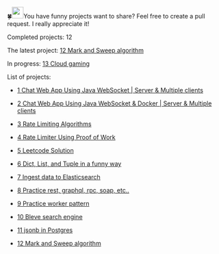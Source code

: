 🍀<img src="https://user-images.githubusercontent.com/5679180/79618120-0daffb80-80be-11ea-819e-d2b0fa904d07.gif" width="27px">You have funny projects want to share? Feel free to create a pull request. I really appreciate it!

Completed projects: 12

The latest project: [12 Mark and Sweep algorithm](https://github.com/vkhanhqui/funny-things/tree/main/012-mark-and-sweep)

In progress: [13 Cloud gaming](https://github.com/vkhanhqui/funny-things/tree/main/013-cloud-gaming)

List of projects:
- [1 Chat Web App Using Java WebSocket | Server & Multiple clients](https://github.com/vkhanhqui/funny-things/tree/main/001-chat-web-app)

- [2 Chat Web App Using Java WebSocket & Docker | Server & Multiple clients](https://github.com/vkhanhqui/funny-things/tree/main/002-chat-web-app-docker) 

- [3 Rate Limiting Algorithms](https://github.com/vkhanhqui/funny-things/tree/main/003-rate-limiter)

- [4 Rate Limiter Using Proof of Work](https://github.com/vkhanhqui/funny-things/tree/main/004-rate-limiter-proof-of-work)

- [5 Leetcode Solution](https://github.com/vkhanhqui/funny-things/tree/main/005-leetcode)

- [6 Dict, List, and Tuple in a funny way](https://github.com/vkhanhqui/funny-things/tree/main/006-python-stuffs)

- [7 Ingest data to Elasticsearch](https://github.com/vkhanhqui/funny-things/tree/main/007-ingest-data-elasticsearch)

- [8 Practice rest, graphql, rpc, soap, etc..](https://github.com/vkhanhqui/funny-things/tree/main/008-api-shapes)

- [9 Practice worker pattern](https://github.com/vkhanhqui/funny-things/tree/main/009-worker-pattern)

- [10 Bleve search engine](https://github.com/vkhanhqui/funny-things/tree/main/010-bleve-search)

- [11 jsonb in Postgres](https://github.com/vkhanhqui/funny-things/tree/main/011-jsonb-postgresql)

- [12 Mark and Sweep algorithm](https://github.com/vkhanhqui/funny-things/tree/main/012-mark-and-sweep)
